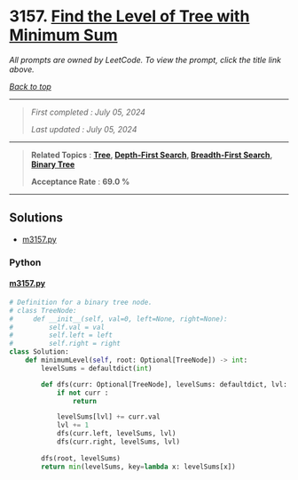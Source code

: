 # 3157. [Find the Level of Tree with Minimum Sum](<https://leetcode.com/problems/find-the-level-of-tree-with-minimum-sum>)

*All prompts are owned by LeetCode. To view the prompt, click the title link above.*

*[Back to top](<../README.md>)*

------

> *First completed : July 05, 2024*
>
> *Last updated : July 05, 2024*

------

> **Related Topics** : **[Tree](<by_topic/Tree.md>), [Depth-First Search](<by_topic/Depth-First Search.md>), [Breadth-First Search](<by_topic/Breadth-First Search.md>), [Binary Tree](<by_topic/Binary Tree.md>)**
>
> **Acceptance Rate** : **69.0 %**

------

## Solutions

- [m3157.py](<../my-submissions/m3157.py>)
### Python
#### [m3157.py](<../my-submissions/m3157.py>)
```Python
# Definition for a binary tree node.
# class TreeNode:
#     def __init__(self, val=0, left=None, right=None):
#         self.val = val
#         self.left = left
#         self.right = right
class Solution:
    def minimumLevel(self, root: Optional[TreeNode]) -> int:
        levelSums = defaultdict(int)

        def dfs(curr: Optional[TreeNode], levelSums: defaultdict, lvl: int = 1) -> None :
            if not curr :
                return

            levelSums[lvl] += curr.val
            lvl += 1
            dfs(curr.left, levelSums, lvl)
            dfs(curr.right, levelSums, lvl)
        
        dfs(root, levelSums)
        return min(levelSums, key=lambda x: levelSums[x])
```

